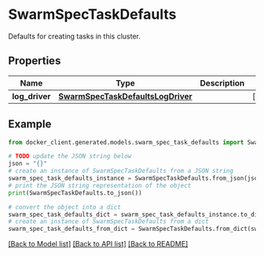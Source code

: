 # SwarmSpecTaskDefaults

Defaults for creating tasks in this cluster.

## Properties

Name | Type | Description | Notes
------------ | ------------- | ------------- | -------------
**log_driver** | [**SwarmSpecTaskDefaultsLogDriver**](SwarmSpecTaskDefaultsLogDriver.md) |  | [optional] 

## Example

```python
from docker_client.generated.models.swarm_spec_task_defaults import SwarmSpecTaskDefaults

# TODO update the JSON string below
json = "{}"
# create an instance of SwarmSpecTaskDefaults from a JSON string
swarm_spec_task_defaults_instance = SwarmSpecTaskDefaults.from_json(json)
# print the JSON string representation of the object
print(SwarmSpecTaskDefaults.to_json())

# convert the object into a dict
swarm_spec_task_defaults_dict = swarm_spec_task_defaults_instance.to_dict()
# create an instance of SwarmSpecTaskDefaults from a dict
swarm_spec_task_defaults_from_dict = SwarmSpecTaskDefaults.from_dict(swarm_spec_task_defaults_dict)
```
[[Back to Model list]](../README.md#documentation-for-models) [[Back to API list]](../README.md#documentation-for-api-endpoints) [[Back to README]](../README.md)


